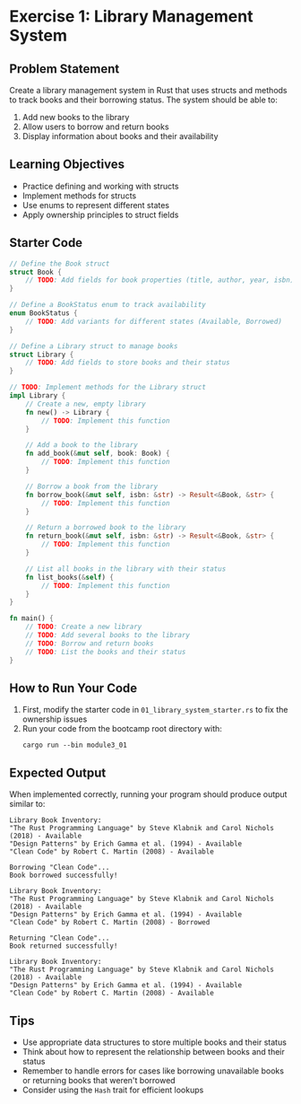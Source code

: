 # Exercise 1: Library Management System

## Problem Statement

Create a library management system in Rust that uses structs and methods to track books and their borrowing status. The system should be able to:

1. Add new books to the library
2. Allow users to borrow and return books
3. Display information about books and their availability

## Learning Objectives

- Practice defining and working with structs
- Implement methods for structs
- Use enums to represent different states
- Apply ownership principles to struct fields

## Starter Code

```rust
// Define the Book struct
struct Book {
    // TODO: Add fields for book properties (title, author, year, isbn)
}

// Define a BookStatus enum to track availability
enum BookStatus {
    // TODO: Add variants for different states (Available, Borrowed)
}

// Define a Library struct to manage books
struct Library {
    // TODO: Add fields to store books and their status
}

// TODO: Implement methods for the Library struct
impl Library {
    // Create a new, empty library
    fn new() -> Library {
        // TODO: Implement this function
    }

    // Add a book to the library
    fn add_book(&mut self, book: Book) {
        // TODO: Implement this function
    }

    // Borrow a book from the library
    fn borrow_book(&mut self, isbn: &str) -> Result<&Book, &str> {
        // TODO: Implement this function
    }

    // Return a borrowed book to the library
    fn return_book(&mut self, isbn: &str) -> Result<&Book, &str> {
        // TODO: Implement this function
    }

    // List all books in the library with their status
    fn list_books(&self) {
        // TODO: Implement this function
    }
}

fn main() {
    // TODO: Create a new library
    // TODO: Add several books to the library
    // TODO: Borrow and return books
    // TODO: List the books and their status
}
```

## How to Run Your Code

1. First, modify the starter code in `01_library_system_starter.rs` to fix the ownership issues
2. Run your code from the bootcamp root directory with:
   ```
   cargo run --bin module3_01
   ```

## Expected Output

When implemented correctly, running your program should produce output similar to:

```
Library Book Inventory:
"The Rust Programming Language" by Steve Klabnik and Carol Nichols (2018) - Available
"Design Patterns" by Erich Gamma et al. (1994) - Available
"Clean Code" by Robert C. Martin (2008) - Available

Borrowing "Clean Code"...
Book borrowed successfully!

Library Book Inventory:
"The Rust Programming Language" by Steve Klabnik and Carol Nichols (2018) - Available
"Design Patterns" by Erich Gamma et al. (1994) - Available
"Clean Code" by Robert C. Martin (2008) - Borrowed

Returning "Clean Code"...
Book returned successfully!

Library Book Inventory:
"The Rust Programming Language" by Steve Klabnik and Carol Nichols (2018) - Available
"Design Patterns" by Erich Gamma et al. (1994) - Available
"Clean Code" by Robert C. Martin (2008) - Available
```

## Tips

- Use appropriate data structures to store multiple books and their status
- Think about how to represent the relationship between books and their status
- Remember to handle errors for cases like borrowing unavailable books or returning books that weren't borrowed
- Consider using the `Hash` trait for efficient lookups
